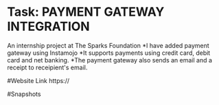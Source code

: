 # Task: PAYMENT GATEWAY INTEGRATION
An internship project at The Sparks Foundation
  *I have added payment gateway using Instamojo
  *It supports payments using credit card, debit card and net banking.
  *The payment gateway also sends an email and a receipt to receipient's email.

#Website Link
  https://
  
#Snapshots


